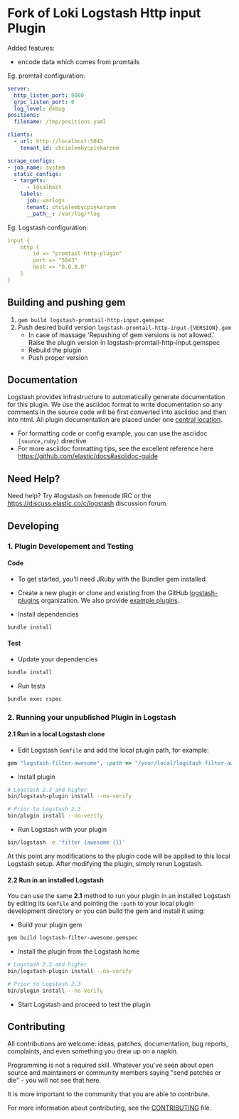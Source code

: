 # Fork of Loki Logstash Http input Plugin
Added features:
- encode data which comes from promtails

Eg. promtail configuration:
```yaml 
server:
  http_listen_port: 9080
  grpc_listen_port: 0
  log_level: debug
positions:
  filename: /tmp/positions.yaml

clients:
  - url: http://localhost:5043
    tenant_id: chcialembycpiekarzem

scrape_configs:
- job_name: system
  static_configs:
  - targets:
      - localhost
    labels:
      job: varlogs
      tenant: chcialembycpiekarzem
      __path__: /var/log/*log
```

Eg. Logstash configuration:
```yaml 
input {
    http {
        id => "promtail-http-plugin"
        port => "5043"  
        host => "0.0.0.0"
    }
}
```

## Building and pushing gem
1. `gem build logstash-promtail-http-input.gemspec`
2. Push desired build version `logstash-promtail-http-input-{VERSION}.gem`
    - In case of massage 'Repushing of gem versions is not allowed.' Raise the plugin version in logstash-promtail-http-input.gemspec
    - Rebuild the plugin
    - Push proper version


## Documentation

Logstash provides infrastructure to automatically generate documentation for this plugin. We use the asciidoc format to write documentation so any comments in the source code will be first converted into asciidoc and then into html. All plugin documentation are placed under one [central location](http://www.elastic.co/guide/en/logstash/current/).

- For formatting code or config example, you can use the asciidoc `[source,ruby]` directive
- For more asciidoc formatting tips, see the excellent reference here https://github.com/elastic/docs#asciidoc-guide

## Need Help?

Need help? Try #logstash on freenode IRC or the https://discuss.elastic.co/c/logstash discussion forum.

## Developing

### 1. Plugin Developement and Testing

#### Code
- To get started, you'll need JRuby with the Bundler gem installed.

- Create a new plugin or clone and existing from the GitHub [logstash-plugins](https://github.com/logstash-plugins) organization. We also provide [example plugins](https://github.com/logstash-plugins?query=example).

- Install dependencies
```sh
bundle install
```

#### Test

- Update your dependencies

```sh
bundle install
```

- Run tests

```sh
bundle exec rspec
```

### 2. Running your unpublished Plugin in Logstash

#### 2.1 Run in a local Logstash clone

- Edit Logstash `Gemfile` and add the local plugin path, for example:
```ruby
gem "logstash-filter-awesome", :path => "/your/local/logstash-filter-awesome"
```
- Install plugin
```sh
# Logstash 2.3 and higher
bin/logstash-plugin install --no-verify

# Prior to Logstash 2.3
bin/plugin install --no-verify

```
- Run Logstash with your plugin
```sh
bin/logstash -e 'filter {awesome {}}'
```
At this point any modifications to the plugin code will be applied to this local Logstash setup. After modifying the plugin, simply rerun Logstash.

#### 2.2 Run in an installed Logstash

You can use the same **2.1** method to run your plugin in an installed Logstash by editing its `Gemfile` and pointing the `:path` to your local plugin development directory or you can build the gem and install it using:

- Build your plugin gem
```sh
gem build logstash-filter-awesome.gemspec
```
- Install the plugin from the Logstash home
```sh
# Logstash 2.3 and higher
bin/logstash-plugin install --no-verify

# Prior to Logstash 2.3
bin/plugin install --no-verify

```
- Start Logstash and proceed to test the plugin

## Contributing

All contributions are welcome: ideas, patches, documentation, bug reports, complaints, and even something you drew up on a napkin.

Programming is not a required skill. Whatever you've seen about open source and maintainers or community members  saying "send patches or die" - you will not see that here.

It is more important to the community that you are able to contribute.

For more information about contributing, see the [CONTRIBUTING](https://github.com/elastic/logstash/blob/master/CONTRIBUTING.md) file.